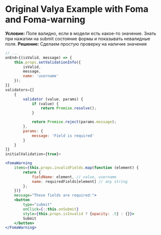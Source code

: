 # Original Valya Example with Foma and Foma-warning

**Условие:** Поле валидно, если в модели есть какое-то значение. Знать при нажатии на submit состояние формы и показывать невалидные поля.
**Решение:** Сделаем простую проверку на наличие значения

```js
// ...
onEnd={(isValid, message) => {
    this.props.setValidationInfo({
        isValid,
        message,
        name: 'username'
    });
}}
validators={[
    {
        validator (value, params) {
            if (value) {
                return Promise.resolve();
            }

            return Promise.reject(params.message);
        },
        params: {
            message: 'Field is required'
        }
    }
]}
initialValidation={true}>
```
```jsx
<FomaWarning
    items={this.props.invalidFields.map(function (element) {
        return {
            fieldName: element, // value, username
            name: requiredFields[element] // any string
        };
    })}
    message="These fields are required:">
    <button
        type="submit"
        onClick={::this.onSubmit}
        style={this.props.isInvalid ? {opacity: .5} : {}}>
        Submit
    </button>
</FomaWarning>
```
